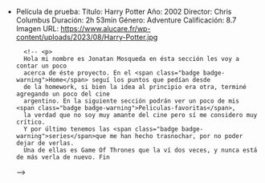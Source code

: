 
- Película de prueba:
        Título: Harry Potter
        Año: 2002
        Director: Chris Columbus 
        Duración: 2h 53min
        Género: Adventure
        Calificación: 8.7
        Imagen URL: https://www.alucare.fr/wp-content/uploads/2023/08/Harry-Potter.jpg

        <!-- <p>
        Hola mi nombre es Jonatan Mosqueda en ésta sección les voy a contar un poco
        acerca de éste proyecto. En el <span class="badge badge-warning">Home</span> seguí los puntos que pedían desde
        de la homework, si bien la idea al principio era otra, terminé agregando un poco del cine 
        argentino. En la siguiente sección podrán ver un poco de mis <span class="badge badge-warning">Peliculas-favoritas</span>,
        la verdad que no soy muy amante del cine pero sí me considero muy crítico. 
        Y por último tenemos las <span class="badge badge-warning">series</span>que me han hecho trasnochar, por no poder dejar de verlas.
        Una de ellas es Game Of Thrones que la ví dos veces, y nunca está de más verla de nuevo. Fin
        
    </p> -->